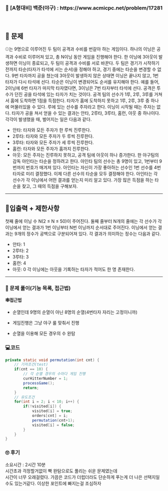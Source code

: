 <h3 align="center"> 
    📢  [A형대비] 백준(야구) : https://www.acmicpc.net/problem/17281
</h3>

<br>

## 🚀 문제

⚾는 9명으로 이루어진 두 팀이 공격과 수비를 번갈아 하는 게임이다. 하나의 이닝은 공격과 수비로 이루어져 있고, 총 N이닝 동안 게임을 진행해야 한다. 한 이닝에 3아웃이 발생하면 이닝이 종료되고, 두 팀이 공격과 수비를 서로 바꾼다.
두 팀은 경기가 시작하기 전까지 타순(타자가 타석에 서는 순서)을 정해야 하고, 경기 중에는 타순을 변경할 수 없다. 9번 타자까지 공을 쳤는데 3아웃이 발생하지 않은 상태면 이닝은 끝나지 않고, 1번 타자가 다시 타석에 선다. 타순은 이닝이 변경되어도 순서를 유지해야 한다. 예를 들어, 2이닝에 6번 타자가 마지막 타자였다면, 3이닝은 7번 타자부터 타석에 선다.
공격은 투수가 던진 공을 타석에 있는 타자가 치는 것이다. 공격 팀의 선수가 1루, 2루, 3루를 거쳐서 홈에 도착하면 1점을 득점한다. 타자가 홈에 도착하지 못하고 1루, 2루, 3루 중 하나에 머물러있을 수 있다. 루에 있는 선수를 주자라고 한다. 이닝이 시작될 때는 주자는 없다.
타자가 공을 쳐서 얻을 수 있는 결과는 안타, 2루타, 3루타, 홈런, 아웃 중 하나이다. 각각이 발생했을 때, 벌어지는 일은 다음과 같다.

- 안타: 타자와 모든 주자가 한 루씩 진루한다.
- 2루타: 타자와 모든 주자가 두 루씩 진루한다.
- 3루타: 타자와 모든 주자가 세 루씩 진루한다.
- 홈런: 타자와 모든 주자가 홈까지 진루한다.
- 아웃: 모든 주자는 진루하지 못하고, 공격 팀에 아웃이 하나 증가한다.
  한 야구팀의 감독 아인타는 타순을 정하려고 한다. 아인타 팀의 선수는 총 9명이 있고, 1번부터 9번까지 번호가 매겨져 있다. 아인타는 자신이 가장 좋아하는 선수인 1번 선수를 4번 타자로 미리 결정했다. 이제 다른 선수의 타순을 모두 결정해야 한다. 아인타는 각 선수가 각 이닝에서 어떤 결과를 얻는지 미리 알고 있다. 가장 많은 득점을 하는 타순을 찾고, 그 때의 득점을 구해보자.

---

## 🚦입출력 + 제한사항

첫째 줄에 이닝 수 N(2 ≤ N ≤ 50)이 주어진다. 둘째 줄부터 N개의 줄에는 각 선수가 각 이닝에서 얻는 결과가 1번 이닝부터 N번 이닝까지 순서대로 주어진다. 이닝에서 얻는 결과는 9개의 정수가 공백으로 구분되어져 있다. 각 결과가 의미하는 정수는 다음과 같다.

- 안타: 1
- 2루타: 2
- 3루타: 3
- 홈런: 4
- 아웃: 0
  각 이닝에는 아웃을 기록하는 타자가 적어도 한 명 존재한다.

---

### 📜 문제 풀이(기능 목록, 접근법)

**🕸접근법**

- 순열인데 9명의 순열이 아닌 8명의 순열(4번타자 자리는 고정이니까)
- 게임진행은 그냥 야구 룰 맞춰서 진행

- 순열을 이용해 모든 경우의 수 완탐

### 💻코드

```java
private static void permutation(int cnt) {
	// 기저조건(test)
	if(cnt == 10) {
		// 각 순열 경우의 수마다 게임 진행
		curHitterNumber = 1;
		processGame();
		return;
	}
	// 유도조건
	for(int i = 2; i < 10; i++) {
		if(!visited[i]) {
			visited[i] = true;
			orders[cnt] = i;
			permutation(cnt+1);
			visited[i] = false;
		}
	}
}
```

### 🙄 후기

소요시간 : 2시간 10분 <br>
시간초과 걱정할거없이 빡 완탐으로도 풀리는 쉬운 문제였는데 <br>
시간이 너무 오래걸렸다. 가끔은 코드가 더럽더라도 단순하게 푸는게 더 나은 선택지일수도 있는거같다. 이상한 포인트에 빠지는걸 조심하자
